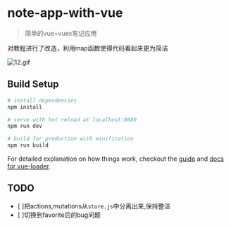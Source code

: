 # note-app-with-vue

> 简单的vue+vuex笔记应用

对教程进行了改造，利用map函数使得代码看起来更为简洁

![12.gif](https://ooo.0o0.ooo/2016/12/09/584a3eb147567.gif)

## Build Setup

``` bash
# install dependencies
npm install

# serve with hot reload at localhost:8080
npm run dev

# build for production with minification
npm run build
```

For detailed explanation on how things work, checkout the [guide](http://vuejs-templates.github.io/webpack/) and [docs for vue-loader](http://vuejs.github.io/vue-loader).

## TODO

- [ ]把actions,mutations从`store.js`中分离出来,保持整洁
- [ ]切换到favorite后的bug问题